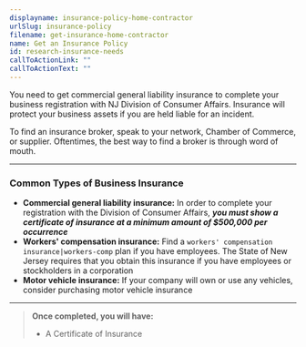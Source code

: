 ```yaml
---
displayname: insurance-policy-home-contractor
urlSlug: insurance-policy
filename: get-insurance-home-contractor
name: Get an Insurance Policy
id: research-insurance-needs
callToActionLink: ""
callToActionText: ""
---
```


You need to get commercial general liability insurance to complete your business registration with NJ Division of Consumer Affairs. Insurance will protect your business assets if you are held liable for an incident.

To find an insurance broker, speak to your network, Chamber of Commerce, or supplier. Oftentimes, the best way to find a broker is through word of mouth.

---

### Common Types of Business Insurance

- **Commercial general liability insurance:** In order to complete your registration with the Division of Consumer Affairs, **_you must show a certificate of insurance at a minimum amount of $500,000 per occurrence_**
- **Workers' compensation insurance:** Find a `workers' compensation insurance|workers-comp` plan if you have employees. The State of New Jersey requires that you obtain this insurance if you have employees or stockholders in a corporation
- **Motor vehicle insurance:** If your company will own or use any vehicles, consider purchasing motor vehicle insurance

---

> **Once completed, you will have:**
>
> - A Certificate of Insurance
